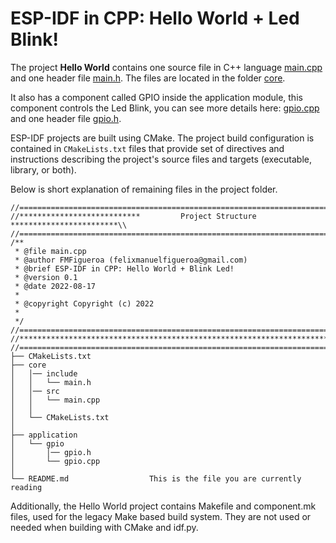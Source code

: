 # ESP-IDF in CPP: Hello World + Led Blink!

The project **Hello World** contains one source file in C++ language [main.cpp](./core/src/main.cpp) and one header file [main.h](./core/include/main.h). The files are located in the folder [core](./core).

It also has a component called GPIO inside the application module, this component controls the Led Blink, you can see more details here: [gpio.cpp](./application/gpio/gpio.cpp) and one header file [gpio.h](./application/gpio/gpio.h).


ESP-IDF projects are built using CMake. The project build configuration is contained in `CMakeLists.txt`
files that provide set of directives and instructions describing the project's source files and targets
(executable, library, or both).

Below is short explanation of remaining files in the project folder.

```
//=====================================================================================\\
//***************************         Project Structure        ************************\\
//=====================================================================================\\
/**
 * @file main.cpp
 * @author FMFigueroa (felixmanuelfigueroa@gmail.com)
 * @brief ESP-IDF in CPP: Hello World + Blink Led!
 * @version 0.1
 * @date 2022-08-17
 *
 * @copyright Copyright (c) 2022
 *
 */
//=====================================================================================\\
//*************************************************************************************\\
//=====================================================================================\\
├── CMakeLists.txt
├── core
│   │── include
│   │   └── main.h
│   │── src
│   │   └── main.cpp
│   │
│   └── CMakeLists.txt
│
├── application
│   └── gpio
│       │── gpio.h
│       └── gpio.cpp  
│
└── README.md                  This is the file you are currently reading
```

Additionally, the Hello World project contains Makefile and component.mk files, used for the legacy Make based build system.
They are not used or needed when building with CMake and idf.py.
